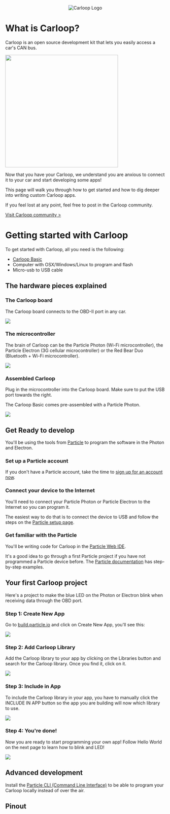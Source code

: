 <p align="center">
  <img src="images/carloop_mark.png" alt="Carloop Logo"/>
</p>

# What is Carloop?
Carloop is an open source development kit that lets you easily access a car's CAN bus.

<a href="images/Photo2_750.jpg" data-caption="Carloop" data-fancybox="what-is-carloop">
  <img src="images/Photo2_750.jpg" width="355"/>
</a>

Now that you have your Carloop, we understand you are anxious to connect it to your car and start developing some apps!

This page will walk you through how to get started and how to dig deeper into writing custom Carloop apps.

If you feel lost at any point, feel free to post in the Carloop community.

[Visit Carloop community >](https://community.carloop.io)

# Getting started with Carloop

To get started with Carloop, all you need is the following:

- [Carloop Basic](https://store.carloop.io/products/carloop-basic?utm_source=github&utm_campaign=docs)
- Computer with OSX/Windows/Linux to program and flash
- Micro-usb to USB cable

## The hardware pieces explained

### The Carloop board

The Carloop board connects to the OBD-II port in any car.

<a href="images/Carloop.jpg" data-caption="Carloop board" data-fancybox="hardware">
  <img src="images/Carloop.jpg" class="narrow-image">
</a>

### The microcontroller

The brain of Carloop can be the Particle Photon (Wi-Fi microcontroller), the Particle
Electron (3G cellular microcontroller) or the Red Bear Duo (Bluetooth +
Wi-Fi microcontroller).

<a href="images/microcontrollers.jpg" data-caption="Microcontrollers compatible with Carloop" data-fancybox="hardware">
  <img src="images/microcontrollers.jpg" class="narrow-image">
</a>

### Assembled Carloop

Plug in the microcontroller into the Carloop board. Make sure to put the USB port towards the right.

The Carloop Basic comes pre-assembled with a Particle Photon.

<a href="images/Carloop_assembled.jpg" data-caption="Carloop with a Photon" data-fancybox="hardware">
  <img src="images/Carloop_assembled.jpg" class="narrow-image">
</a>

## Get Ready to develop

You'll be using the tools from [Particle](https://www.particle.io) to
program the software in the Photon and Electron.

### Set up a Particle account

If you don't have a Particle account, take the time to
<a href="https://login.particle.io/signup" target="_blank">sign up for an account now</a>.

### Connect your device to the Internet

You'll need to connect your Particle Photon or Particle Electron to the
Internet so you can program it.

The easiest way to do that is to connect the device to USB and follow the
steps on the [Particle setup page](https://setup.particle.io).

### Get familiar with the Particle

You'll be writing code for Carloop in the [Particle Web IDE](https://build.particle.io).

It's a good idea to go through a first Particle project if you have not
programmed a Particle device before.  The [Particle
documentation](https://docs.particle.io) has step-by-step examples.

## Your first Carloop project

Here's a project to make the blue LED on the Photon or Electron blink when receiving
data through the OBD port.

### Step 1: Create New App
Go to [build.particle.io](https://build.particle.io) and click on Create New App, you'll see this:

<a href="images/create_new_particle_app.png" data-caption="Create a new app" data-fancybox="getting-started">
  <img src="images/create_new_particle_app.png">
</a>

### Step 2: Add Carloop Library
Add the Carloop library to your app by clicking on the Libraries button and search for the Carloop library. Once you find it, click on it.

<a href="images/library_create.png" data-caption="Search for the Carloop library" data-fancybox="getting-started">
  <img src="images/library_create.png">
</a>

### Step 3: Include in App
To include the Carloop library in your app, you have to manually click the INCLUDE IN APP button so the app you are building will now which library to use.

<a href="images/include_library.png" data-caption="Include the Carloop library" data-fancybox="getting-started">
  <img src="images/include_library.png">
</a>

### Step 4: You're done!
Now you are ready to start programming your own app! Follow Hello World on the next page to learn how to blink and LED!

<a href="images/library_included.png" data-caption="Start using the library in your code" data-fancybox="getting-started">
  <img src="images/library_included.png">
</a>


## Advanced development

Install the [Particle CLI (Command Line Interface)](https://www.particle.io/cli) to be able to program your Carloop locally instead of over the air.

## Pinout


